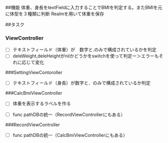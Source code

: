 
##機能
体重、身長をtextFieldに入力することでBMIを判定する。またBMIを元に体型を３種類に判断
Realmを用いて体重を保存



##タスク

### ViewController

- [ ] テキストフィールド（体重）が　数字と.のみで構成されているかを判定
- [ ] deleWeight,deleHeightがnilかどうかをswitchを使って判定ー＞エラーもそれに応じて変化

###SettingViewContoroller
- [ ] テキストフィールド（身長）が数字と．のみで構成されているか判定

###CalcBmiViewController
- [ ] 体重を表示するラベルを作る
- [ ] func pathDBの統一（RecordViewControllerにもある）


###RecordViewController
- [ ] func pathDBの統一（CalcBmiViewControllerにもある）


